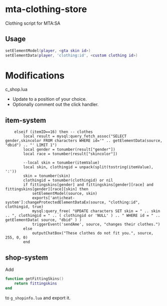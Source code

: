 mta-clothing-store
==================

Clothing script for MTA:SA

Usage
-----

```lua
setElementModel(player, <gta skin id>)
setElementData(player, 'clothing:id', <custom clothing id>)
```

Modifications
=============

c_shop.lua

* Update to a position of your choice.
* Optionally comment out the click handler.

item-system
-----------

```
	elseif (itemID==16) then -- clothes
		local result = mysql:query_fetch_assoc("SELECT gender,skincolor FROM characters WHERE id='" .. getElementData(source, "dbid") .. "' LIMIT 1")
		local gender = tonumber(result["gender"])
		local race = tonumber(result["skincolor"])
		
		--local skin = tonumber(itemValue)
		local skin, clothingid = unpack(split(tostring(itemValue), ':'))
		skin = tonumber(skin)
		clothingid = tonumber(clothingid) or nil
		if fittingskins[gender] and fittingskins[gender][race] and fittingskins[gender][race][skin] then
			setElementModel(source, skin)
			exports['anticheat-system']:changeProtectedElementDataEx(source, "clothing:id", clothingid, true)
			mysql:query_free( "UPDATE characters SET skin = " .. skin .. ", clothingid = " .. ( clothingid or 'NULL' ) .. " WHERE id = " .. getElementData( source, "dbid" ) )
			triggerEvent('sendAme', source, "changes their clothes.")
		else
			outputChatBox("These clothes do not fit you.", source, 255, 0, 0)
		end
```
shop-system
-----------

Add

```lua
function getFittingSkins()
	return fittingskins
end
```

to `g_shopinfo.lua` and export it.
